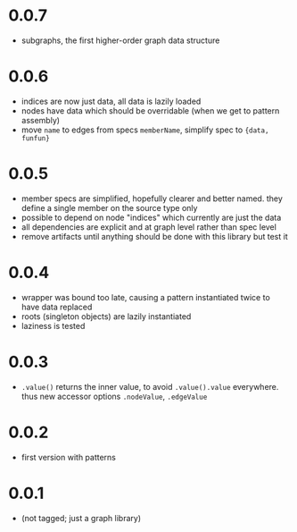 # 0.0.7
 * subgraphs, the first higher-order graph data structure

# 0.0.6
 * indices are now just data, all data is lazily loaded
 * nodes have data which should be overridable (when we get to pattern assembly)
 * move `name` to edges from specs `memberName`, simplify spec to `{data, funfun}`

# 0.0.5
 * member specs are simplified, hopefully clearer and better named. they define a single member on
   the source type only
 * possible to depend on node "indices" which currently are just the data
 * all dependencies are explicit and at graph level rather than spec level
 * remove artifacts until anything should be done with this library but test it

# 0.0.4
 * wrapper was bound too late, causing a pattern instantiated twice to have data replaced
 * roots (singleton objects) are lazily instantiated
 * laziness is tested

# 0.0.3
 * `.value()` returns the inner value, to avoid `.value().value` everywhere. thus new accessor
   options `.nodeValue`, `.edgeValue`

# 0.0.2
 * first version with patterns

# 0.0.1
 * (not tagged; just a graph library)
